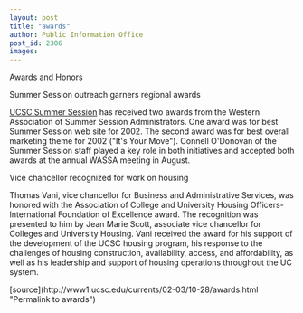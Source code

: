 ```yaml
---
layout: post
title: "awards"
author: Public Information Office
post_id: 2306
images:
---
```


<p class="pagehead">
  Awards and Honors
</p>
<p>
  <span class="sectionhead">Summer Session</span> <span class="sectionhead">outreach garners regional awards</span><br>
</p>
<p>
  <a href="http://summer.ucsc.edu/">UCSC Summer Session</a> has received two awards from the Western Association of Summer Session Administrators. One award was for best Summer Session web site for 2002. The second award was for best overall marketing theme for 2002 ("It's Your Move"). Connell O'Donovan of the Summer Session staff played a key role in both initiatives and accepted both awards at the annual WASSA meeting in August.<br>
  <a href="#kent"></a>
</p>
<p class="sectionhead">
  Vice chancellor recognized for work on housing
</p>
<p>
  Thomas Vani, vice chancellor for Business and Administrative Services, was honored with the Association of College and University Housing Officers-International Foundation of Excellence award. The recognition was presented to him by Jean Marie Scott, associate vice chancellor for Colleges and University Housing. Vani received the award for his support of the development of the UCSC housing program, his response to the challenges of housing construction, availability, access, and affordability, as well as his leadership and support of housing operations throughout the UC system.<br>
</p>
<p>

</p>
[source](http://www1.ucsc.edu/currents/02-03/10-28/awards.html "Permalink to awards")
